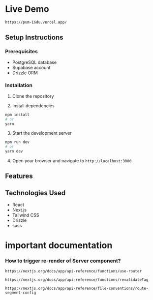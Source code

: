 #

# Live Demo

```bash
https://pum-i6du.vercel.app/
```

## Setup Instructions

### Prerequisites

- PostgreSQL database
- Supabase account
- Drizzle ORM

### Installation

1. Clone the repository

2. Install dependencies

```bash
npm install
# or
yarn
```

3. Start the development server

```bash
npm run dev
# or
yarn dev
```

4. Open your browser and navigate to `http://localhost:3000`

## Features

## Technologies Used

- React
- Next.js
- Tailwind CSS
- Drizzle
- sass

# important documentation

### How to trigger re-render of Server component?

`https://nextjs.org/docs/app/api-reference/functions/use-router`

`https://nextjs.org/docs/app/api-reference/functions/revalidateTag`

`https://nextjs.org/docs/app/api-reference/file-conventions/route-segment-config`
